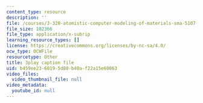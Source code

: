 ```yaml
---
content_type: resource
description: ''
file: /courses/3-320-atomistic-computer-modeling-of-materials-sma-5107-spring-2005/b459ee2360195d80b40af22a15e60063_zyId5iqW6Ig.vtt
file_size: 102366
file_type: application/x-subrip
learning_resource_types: []
license: https://creativecommons.org/licenses/by-nc-sa/4.0/
ocw_type: OCWFile
resourcetype: Other
title: 3play caption file
uid: b459ee23-6019-5d80-b40a-f22a15e60063
video_files:
  video_thumbnail_file: null
video_metadata:
  youtube_id: null
---
```


